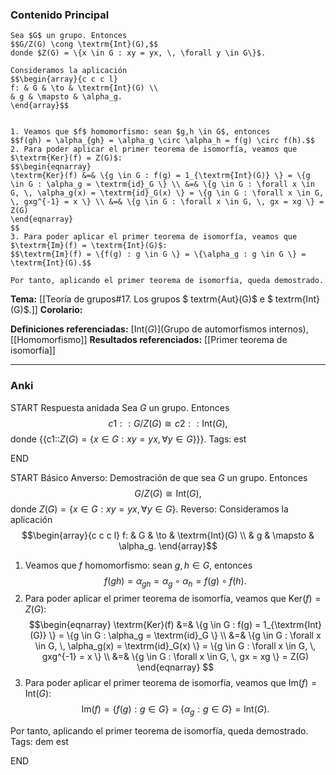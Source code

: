 ### Contenido Principal

```ad-theorem
Sea $G$ un grupo. Entonces
$$G/Z(G) \cong \textrm{Int}(G),$$
donde $Z(G) = \{x \in G : xy = yx, \, \forall y \in G\}$.
```

```ad-proof
Consideramos la aplicación
$$\begin{array}{c c c l}
f: & G & \to & \textrm{Int}(G) \\
& g & \mapsto & \alpha_g.
\end{array}$$


1. Veamos que $f$ homomorfismo: sean $g,h \in G$, entonces
$$f(gh) = \alpha_{gh} = \alpha_g \circ \alpha_h = f(g) \circ f(h).$$
2. Para poder aplicar el primer teorema de isomorfía, veamos que $\textrm{Ker}(f) = Z(G)$:
$$\begin{eqnarray}
\textrm{Ker}(f) &=& \{g \in G : f(g) = 1_{\textrm{Int}(G)} \} = \{g \in G : \alpha_g = \textrm{id}_G \} \\ &=& \{g \in G : \forall x \in G, \, \alpha_g(x) = \textrm{id}_G(x) \} = \{g \in G : \forall x \in G, \, gxg^{-1} = x \} \\ &=& \{g \in G : \forall x \in G, \, gx = xg \} = Z(G)
\end{eqnarray}
$$
3. Para poder aplicar el primer teorema de isomorfía, veamos que $\textrm{Im}(f) = \textrm{Int}(G)$:
$$\textrm{Im}(f) = \{f(g) : g \in G \} = \{\alpha_g : g \in G \} = \textrm{Int}(G).$$

Por tanto, aplicando el primer teorema de isomorfía, queda demostrado.
```

**Tema:** [[Teoría de grupos#17. Los grupos $ textrm{Aut}(G)$ e $ textrm{Int}(G)$.]]
**Corolario:**

**Definiciones referenciadas:** [$\textrm{Int}(G)$](Grupo de automorfismos internos), [[Homomorfismo]]
**Resultados referenciados:** [[Primer teorema de isomorfía]]

---
### Anki

START
Respuesta anidada
Sea $G$ un grupo. Entonces
$${{c1::G/Z(G)}} \cong {{c2::\textrm{Int}(G)}},$$
donde {{c1::$Z(G) = \{x \in G : xy = yx, \, \forall y \in G\}$}}.
Tags: est
<!--ID: 1731446305264-->
END

START
Básico
Anverso: Demostración de que sea $G$ un grupo. Entonces
$$G/Z(G) \cong \textrm{Int}(G),$$
donde $Z(G) = \{x \in G : xy = yx, \, \forall y \in G\}$.
Reverso: Consideramos la aplicación
$$\begin{array}{c c c l}
f: & G & \to & \textrm{Int}(G) \\
& g & \mapsto & \alpha_g.
\end{array}$$


1. Veamos que $f$ homomorfismo: sean $g,h \in G$, entonces
$$f(gh) = \alpha_{gh} = \alpha_g \circ \alpha_h = f(g) \circ f(h).$$
2. Para poder aplicar el primer teorema de isomorfía, veamos que $\textrm{Ker}(f) = Z(G)$:
$$\begin{eqnarray}
\textrm{Ker}(f) &=& \{g \in G : f(g) = 1_{\textrm{Int}(G)} \} = \{g \in G : \alpha_g = \textrm{id}_G \} \\ &=& \{g \in G : \forall x \in G, \, \alpha_g(x) = \textrm{id}_G(x) \} = \{g \in G : \forall x \in G, \, gxg^{-1} = x \} \\ &=& \{g \in G : \forall x \in G, \, gx = xg \} = Z(G)
\end{eqnarray}
$$
3. Para poder aplicar el primer teorema de isomorfía, veamos que $\textrm{Im}(f) = \textrm{Int}(G)$:
$$\textrm{Im}(f) = \{f(g) : g \in G \} = \{\alpha_g : g \in G \} = \textrm{Int}(G).$$

Por tanto, aplicando el primer teorema de isomorfía, queda demostrado.
Tags: dem est
<!--ID: 1731446305274-->
END

